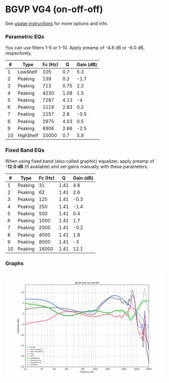 # BGVP VG4 (on-off-off)
See [usage instructions](https://github.com/jaakkopasanen/AutoEq#usage) for more options and info.

### Parametric EQs
You can use filters 1-5 or 1-10. Apply preamp of -4.8 dB or -6.0 dB, respectively.

|   # | Type      |   Fc (Hz) |    Q |   Gain (dB) |
|-----|-----------|-----------|------|-------------|
|   1 | LowShelf  |       105 | 0.7  |         5.3 |
|   2 | Peaking   |       139 | 0.2  |        -1.7 |
|   3 | Peaking   |       713 | 0.75 |         2.2 |
|   4 | Peaking   |      4230 | 1.08 |         1.5 |
|   5 | Peaking   |      7287 | 4.13 |        -4   |
|   6 | Peaking   |      1119 | 2.83 |         0.2 |
|   7 | Peaking   |      2157 | 2.8  |        -0.5 |
|   8 | Peaking   |      2975 | 4.03 |         0.5 |
|   9 | Peaking   |      8906 | 2.66 |        -2.5 |
|  10 | HighShelf |     10000 | 0.7  |         5.9 |

### Fixed Band EQs
When using fixed band (also called graphic) equalizer, apply preamp of **-12.0 dB** (if available) and set gains manually with these parameters.

|   # | Type    |   Fc (Hz) |    Q |   Gain (dB) |
|-----|---------|-----------|------|-------------|
|   1 | Peaking |        31 | 1.41 |         4.8 |
|   2 | Peaking |        62 | 1.41 |         2.6 |
|   3 | Peaking |       125 | 1.41 |        -0.3 |
|   4 | Peaking |       250 | 1.41 |        -1.4 |
|   5 | Peaking |       500 | 1.41 |         0.4 |
|   6 | Peaking |      1000 | 1.41 |         1.7 |
|   7 | Peaking |      2000 | 1.41 |        -0.2 |
|   8 | Peaking |      4000 | 1.41 |         1.8 |
|   9 | Peaking |      8000 | 1.41 |        -3   |
|  10 | Peaking |     16000 | 1.41 |        12.1 |

### Graphs
![](./BGVP%20VG4%20(on-off-off).png)
